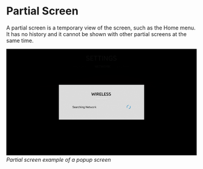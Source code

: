 # Partial Screen

A partial screen is a temporary view of the screen, such as the Home menu. It has no history and it cannot be shown with other partial screens at the same time.


![partial screen](media/pt_02_partial_screen-850x478.png)<br>
*Partial screen example of a popup screen*
